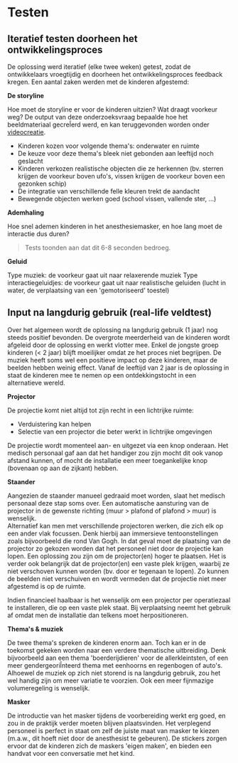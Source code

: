 # Testen

## Iteratief testen doorheen het ontwikkelingsproces

De oplossing werd iteratief (elke twee weken) getest, zodat de ontwikkelaars vroegtijdig en doorheen het ontwikkelingsproces feedback kregen. Een aantal zaken werden met de kinderen afgestemd: 

**De storyline** 

Hoe moet de storyline er voor de kinderen uitzien? Wat draagt voorkeur weg? De output van deze onderzoeksvraag bepaalde hoe het beeldmateriaal gecreÎerd werd, en kan teruggevonden worden onder [videocreatie](software_video_creation_NL.md).

*  Kinderen kozen voor volgende thema's: onderwater en ruimte
*  De keuze voor deze thema's bleek niet gebonden aan leeftijd noch geslacht
*  Kinderen verkozen realistische objecten die ze herkennen (bv. sterren krijgen de voorkeur boven ufo's, vissen krijgen de voorkeur boven een gezonken schip) 
*  De integratie van verschillende felle kleuren trekt de aandacht 
*  Bewegende objecten werken goed (school vissen, vallende ster, ...)

**Ademhaling** 

Hoe snel ademen kinderen in het anesthesiemasker, en hoe lang moet de interactie dus duren? 
> Tests toonden aan dat dit 6-8 seconden bedroeg. 

**Geluid**

Type muziek: de voorkeur gaat uit naar relaxerende muziek
Type interactiegeluidjes: de voorkeur gaat uit naar realistische geluiden (lucht in water, de verplaatsing van een 'gemotoriseerd' toestel)

## Input na langdurig gebruik (real-life veldtest)

Over het algemeen wordt de oplossing na langdurig gebruik (1 jaar) nog steeds positief bevonden. De overgrote meerderheid van de kinderen wordt afgeleid door de oplossing en werkt vlotter mee. 
Enkel de jongste groep kinderen (< 2 jaar) blijft moeilijker omdat ze het proces niet begrijpen. De muziek heeft soms wel een positieve impact op deze kinderen, maar de beelden hebben weinig effect. Vanaf de leeftijd van 2 jaar is de oplossing in staat de kinderen mee te nemen op een ontdekkingstocht in een alternatieve wereld.

**Projector**

De projectie komt niet altijd tot zijn recht in een lichtrijke ruimte:

* Verduistering kan helpen
* Selectie van een projector die beter werkt in lichtrijke omgevingen

De projectie wordt momenteel aan- en uitgezet via een knop onderaan. Het medisch personaal gaf aan dat het handiger zou zijn mocht dit ook vanop afstand kunnen, of mocht de installatie een meer toegankelijke knop (bovenaan op aan de zijkant) hebben. 

**Staander**

Aangezien de staander manueel gedraaid moet worden, slaat het medisch personaal deze stap soms over. Een automatische aansturing van de projector in de gewenste richting (muur > plafond of plafond > muur) is wenselijk.  
Alternatief kan men met verschillende projectoren werken, die zich elk op een ander vlak focussen. Denk hierbij aan immersieve tentoonstellingen zoals bijvoorbeeld die rond Van Gogh. 
In dat geval moet de plaatsing van de projector zo gekozen worden dat het personeel niet door de projectie kan lopen. Een oplossing zou zijn om de projector(en) hoger te plaatsen. Het is verder ook belangrijk dat de projector(en) een vaste plek krijgen, waarbij ze niet verschoven kunnen worden (bv. door er tegenaan te lopen). Zo kunnen de beelden niet verschuiven en wordt vermeden dat de projectie niet meer afgestemd is op de ruimte.

Indien financieel haalbaar is het wenselijk om een projector per operatiezaal te installeren, die op een vaste plek staat. Bij verplaatsing neemt het gebruik af omdat men de installatie dan telkens moet herpositioneren. 

**Thema's & muziek**

De twee thema's spreken de kinderen enorm aan. Toch kan er in de toekomst gekeken worden naar een verdere thematische uitbreiding. Denk bijvoorbeeld aan een thema 'boerderijdieren' voor de allerkleintsten, of een meer gendergeoriÎnteerd thema met eenhoorns en regenbogen of auto's. 
Alhoewel de muziek op zich niet storend is na langdurig gebruik, zou het wel handig zijn om meer variatie te voorzien. Ook een meer fijnmazige volumeregeling is wenselijk. 

**Masker**

De introductie van het masker tijdens de voorbereiding werkt erg goed, en zou in de praktijk verder moeten blijven plaatsvinden. Het verplegend personeel is perfect in staat om zelf de juiste maat van masker te kiezen (m.a.w., dit hoeft niet door de anesthesist te gebeuren). De stickers zorgen ervoor dat de kinderen zich de maskers 'eigen maken', en bieden een handvat voor een conversatie met het kind.
